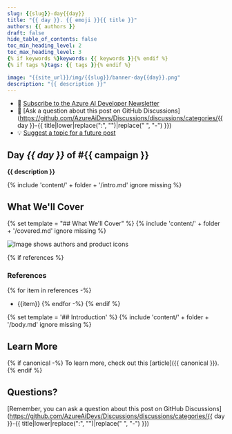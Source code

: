 ```yaml
---
slug: {{slug}}-day{{day}}
title: "{{ day }}. {{ emoji }}{{ title }}"
authors: {{ authors }}
draft: false
hide_table_of_contents: false
toc_min_heading_level: 2
toc_max_heading_level: 3
{% if keywords %}keywords: {{ keywords }}{% endif %}
{% if tags %}tags: {{ tags }}{% endif %}

image: "{{site_url}}/img/{{slug}}/banner-day{{day}}.png"
description: "{{ description }}"
---
```


<head>

  <link rel="canonical" {% if canonical %}href="{{ canonical }}" {% else %} href="{{ blog_url }}/{{ slug }}-day{{ day }}" {% endif %} />

</head>

- 📧 [Subscribe to the Azure AI Developer Newsletter](https://microsoft.github.io/Low-Code/subscribe)
- 📌 [Ask a question about this post on GitHub Discussions](https://github.com/AzureAiDevs/Discussions/discussions/categories/{{ day }}-{{ title|lower|replace(":", "")|replace(" ", "-") }})
- 💡 [Suggest a topic for a future post](https://github.com/AzureAiDevs/Discussions/discussions/categories/call-for-content)

## Day _{{ day }}_ of #{{ campaign }}

**{{ description }}**

{% include 'content/' + folder + '/intro.md' ignore missing %}

## What We'll Cover

{% set template = "## What We'll Cover" %}
{% include 'content/' + folder + '/covered.md' ignore missing %}

<!-- 
- Main point 1
- Main point 2
- Main point 3 
-->

![Image shows authors and product icons](banner.png)
<!-- ![Image shows authors and product icons](../../../static/img/2023/banner-day{{day}}) -->

{% if references %}
### References

{% for item in references -%}
- {{item}}
{% endfor -%}
{% endif %}


{% set template = '## Introduction' %}
{% include 'content/' + folder + '/body.md' ignore missing %}

<!-- Content for the day goes here. -->

## Learn More

{% if canonical -%}
To learn more, check out this [article]({{ canonical }}).
{% endif %}

## Questions?

[Remember, you can ask a question about this post on GitHub Discussions](https://github.com/AzureAiDevs/Discussions/discussions/categories/{{ day }}-{{ title|lower|replace(":", "")|replace(" ", "-") }})
